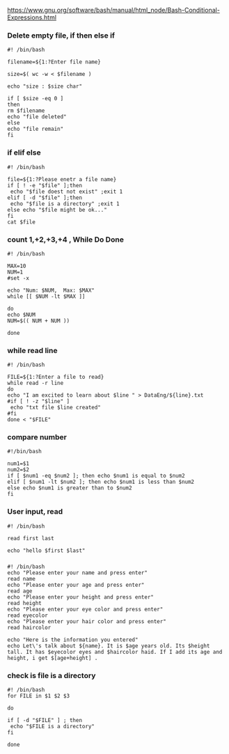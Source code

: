 https://www.gnu.org/software/bash/manual/html_node/Bash-Conditional-Expressions.html

### Delete empty file,   if then else if 
```
#! /bin/bash

filename=${1:?Enter file name}

size=$( wc -w < $filename )

echo "size : $size char"

if [ $size -eq 0 ]
then 
rm $filename
echo "file deleted"
else 
echo "file remain"
fi

```

### if elif else
```
#! /bin/bash

file=${1:?Please enetr a file name}
if [ ! -e "$file" ];then
 echo "$file doest not exist" ;exit 1
elif [ -d "$file" ];then
 echo "$file is a directory" ;exit 1
else echo "$file might be ok..."
fi
cat $file
```



### count 1,+2,+3,+4 , While Do Done
```
#! /bin/bash

MAX=10
NUM=1
#set -x

echo "Num: $NUM,  Max: $MAX"
while [[ $NUM -lt $MAX ]]

do
echo $NUM
NUM=$(( NUM + NUM ))

done
```
### while read line
```
#! /bin/bash

FILE=${1:?Enter a file to read}
while read -r line
do 
echo "I am excited to learn about $line " > DataEng/${line}.txt
#if [ ! -z "$line" ]
 echo "txt file $line created"
#fi
done < "$FILE"

```
### compare number
```
#!/bin/bash

num1=$1
num2=$2
if [ $num1 -eq $num2 ]; then echo $num1 is equal to $num2
elif [ $num1 -lt $num2 ]; then echo $num1 is less than $num2
else echo $num1 is greater than to $num2
fi
```

### User input, read

```
#! /bin/bash

read first last

echo "hello $first $last"
```
### 
```
#! /bin/bash
echo "Please enter your name and press enter"
read name
echo "Please enter your age and press enter"
read age
echo "Please enter your height and press enter"
read height
echo "Please enter your eye color and press enter"
read eyecolor
echo "Please enter your hair color and press enter"
read haircolor

echo "Here is the information you entered"
echo Let\'s talk about ${name}. It is $age years old. Its $height tall. It has $eyecolor eyes and $haircolor haid. If I add its age and height, i get $[age+height] .

```

### check is file is a directory
```
#! /bin/bash
for FILE in $1 $2 $3 

do

if [ -d "$FILE" ] ; then
 echo "$FILE is a directory"
fi

done

```

